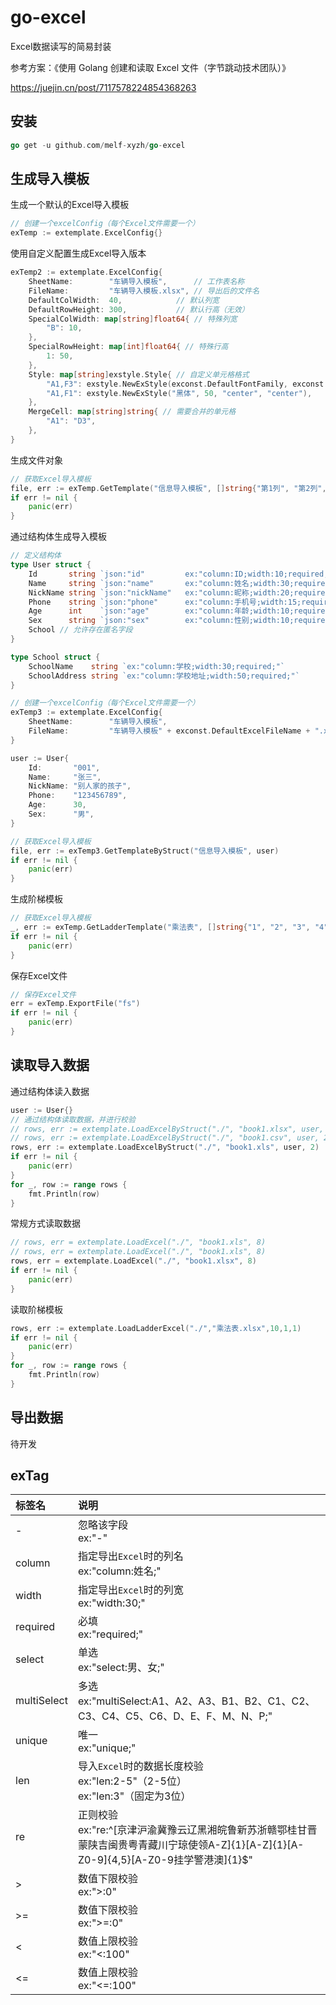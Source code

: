 # go-excel
Excel数据读写的简易封装

参考方案：《使用 Golang 创建和读取 Excel 文件（字节跳动技术团队）》

https://juejin.cn/post/7117578224854368263

## 安装

```go
go get -u github.com/melf-xyzh/go-excel
```

## 生成导入模板

生成一个默认的Excel导入模板

```go
// 创建一个excelConfig（每个Excel文件需要一个）
exTemp := extemplate.ExcelConfig{}
```

使用自定义配置生成Excel导入版本

```go
exTemp2 := extemplate.ExcelConfig{
	SheetName:        "车辆导入模板",      // 工作表名称
	FileName:         "车辆导入模板.xlsx", // 导出后的文件名
	DefaultColWidth:  40,            // 默认列宽
	DefaultRowHeight: 300,           // 默认行高（无效）
	SpecialColWidth: map[string]float64{ // 特殊列宽
		"B": 10,
	},
	SpecialRowHeight: map[int]float64{ // 特殊行高
		1: 50,
	},
	Style: map[string]exstyle.Style{ // 自定义单元格格式
		"A1,F3": exstyle.NewExStyle(exconst.DefaultFontFamily, exconst.DefaultFontSize, exconst.DefaultHorizontalAlign, exconst.DefaultVerticalAlign),
		"A1,F1": exstyle.NewExStyle("黑体", 50, "center", "center"),
	},
	MergeCell: map[string]string{ // 需要合并的单元格
		"A1": "D3",
	},
}
```

生成文件对象

```go
// 获取Excel导入模板
file, err := exTemp.GetTemplate("信息导入模板", []string{"第1列", "第2列", "第3列", "第4列", "第5列", "第6列"})
if err != nil {
	panic(err)
}
```

通过结构体生成导入模板

```go
// 定义结构体
type User struct {
	Id       string `json:"id"         ex:"column:ID;width:10;required;"`
	Name     string `json:"name"       ex:"column:姓名;width:30;required;"`
	NickName string `json:"nickName"   ex:"column:昵称;width:20;required;"`
	Phone    string `json:"phone"      ex:"column:手机号;width:15;required;"`
	Age      int    `json:"age"        ex:"column:年龄;width:10;required;"`
	Sex      string `json:"sex"        ex:"column:性别;width:10;required;select:男、女"`
	School // 允许存在匿名字段
}

type School struct {
	SchoolName    string `ex:"column:学校;width:30;required;"`
	SchoolAddress string `ex:"column:学校地址;width:50;required;"`
}

// 创建一个excelConfig（每个Excel文件需要一个）
exTemp3 := extemplate.ExcelConfig{
	SheetName:        "车辆导入模板",                                          // 工作表名称
	FileName:         "车辆导入模板" + exconst.DefaultExcelFileName + ".xlsx", // 导出后的文件名
}

user := User{
    Id:       "001",
    Name:     "张三",
    NickName: "别人家的孩子",
    Phone:    "123456789",
    Age:      30,
    Sex:      "男",
}

// 获取Excel导入模板
file, err := exTemp3.GetTemplateByStruct("信息导入模板", user)
if err != nil {
    panic(err)
}
```

生成阶梯模板

```go
// 获取Excel导入模板
_, err := exTemp.GetLadderTemplate("乘法表", []string{"1", "2", "3", "4", "5","6", "7", "8", "9"})
if err != nil {
    panic(err)
}
```

保存Excel文件

```go
// 保存Excel文件
err = exTemp.ExportFile("fs")
if err != nil {
	panic(err)
}
```

## 读取导入数据

通过结构体读入数据

```go
user := User{}
// 通过结构体读取数据，并进行校验
// rows, err := extemplate.LoadExcelByStruct("./", "book1.xlsx", user, 2)
// rows, err := extemplate.LoadExcelByStruct("./", "book1.csv", user, 2)
rows, err := extemplate.LoadExcelByStruct("./", "book1.xls", user, 2)
if err != nil {
	panic(err)
}
for _, row := range rows {
	fmt.Println(row)
}
```

常规方式读取数据

```go
// rows, err = extemplate.LoadExcel("./", "book1.xls", 8)
// rows, err = extemplate.LoadExcel("./", "book1.xls", 8)
rows, err = extemplate.LoadExcel("./", "book1.xlsx", 8)
if err != nil {
	panic(err)
}
```

读取阶梯模板

```go
rows, err := extemplate.LoadLadderExcel("./","乘法表.xlsx",10,1,1)
if err != nil {
	panic(err)
}
for _, row := range rows {
	fmt.Println(row)
}
```

## 导出数据

待开发

## exTag

| 标签名      | 说明                                                         |
| :---------- | :----------------------------------------------------------- |
| -           | 忽略该字段<br />ex:"-"                                       |
| column      | 指定导出`Excel`时的列名<br />ex:"column:姓名;"               |
| width       | 指定导出`Excel`时的列宽<br />ex:"width:30;"                  |
| required    | 必填<br />ex:"required;"                                     |
| select      | 单选<br />ex:"select:男、女;"                                |
| multiSelect | 多选<br />ex:"multiSelect:A1、A2、A3、B1、B2、C1、C2、C3、C4、C5、C6、D、E、F、M、N、P;" |
| unique      | 唯一<br />ex:"unique;"                                       |
| len         | 导入`Excel`时的数据长度校验<br />ex:"len:2-5"（2-5位）<br />ex:"len:3"（固定为3位） |
| re          | 正则校验<br /> ex:"re:^[京津沪渝冀豫云辽黑湘皖鲁新苏浙赣鄂桂甘晋蒙陕吉闽贵粤青藏川宁琼使领A-Z]{1}[A-Z]{1}[A-Z0-9]{4,5}[A-Z0-9挂学警港澳]{1}$" |
| >           | 数值下限校验<br /> ex:">:0"                                  |
| >=          | 数值下限校验<br /> ex:">=:0"                                 |
| <           | 数值上限校验<br /> ex:"<:100"                                |
| <=          | 数值上限校验<br /> ex:"<=:100"                               |


